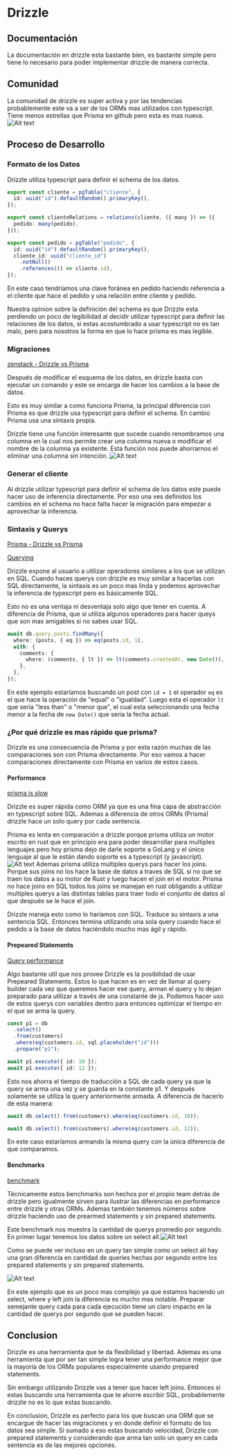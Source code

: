 # Drizzle

## Documentación

La documentación en drizzle esta bastante bien, es bastante simple pero tiene lo necesario para poder implementar drizzle de manera correcta.

## Comunidad

La comunidad de drizzle es super activa y por las tendencias probablemente este va a ser de los ORMs mas utilizados con typescript. Tiene menos estrellas que Prisma en github pero esta es mas nueva.
![Alt text](star-history-20231026.png)

## Proceso de Desarrollo

### Formato de los Datos

Drizzle utiliza typescript para definir el schema de los datos.

```typescript
export const cliente = pgTable("cliente", {
  id: uuid("id").defaultRandom().primaryKey(),
});

export const clienteRelations = relations(cliente, ({ many }) => ({
  pedido: many(pedido),
}));

export const pedido = pgTable("pedido", {
  id: uuid("id").defaultRandom().primaryKey(),
  cliente_id: uuid("cliente_id")
    .notNull()
    .references(() => cliente.id),
});
```

En este caso tendríamos una clave foránea en pedido haciendo referencia a el cliente que hace el pedido y una relación entre cliente y pedido.

Nuestra opinion sobre la definición del schema es que Drizzle esta perdiendo un poco de legibilidad al decidir utilizar typescript para definir las relaciones de los datos, si estas acostumbrado a usar typescript no es tan malo, pero para nosotros la forma en que lo hace prisma es mas legible.

### Migraciones

[zenstack - Drizzle vs Prisma](https://zenstack.dev/blog/drizzle-prisma#iteration-speed)

Después de modificar el esquema de los datos, en drizzle basta con ejecutar un comando y este se encarga de hacer los cambios a la base de datos.

Esto es muy similar a como funciona Prisma, la principal diferencia con Prisma es que drizzle usa typescript para definir el schema. En cambio Prisma usa una sintaxis propia.

Drizzle tiene una función interesante que sucede cuando renombramos una columna en la cual nos permite crear una columna nueva o modificar el nombre de la columna ya existente. Esta función nos puede ahorrarnos el eliminar una columna sin intención.
![Alt text](image.png)

### Generar el cliente

Al drizzle utilizar typescript para definir el schema de los datos este puede hacer uso de inferencia directamente. Por eso una ves definidos los cambios en el schema no hace falta hacer la migración para empezar a aprovechar la inferencia.

### Sintaxis y Querys

[Prisma - Drizzle vs Prisma](https://www.prisma.io/docs/concepts/more/comparisons/prisma-and-drizzle)

[Querying](https://orm.drizzle.team/docs/rqb#querying)

Drizzle expone al usuario a utilizar operadores similares a los que se utilizan en SQL. Cuando haces querys con drizzle es muy similar a hacerlas con SQL directamente, la sintaxis es un poco mas linda y podemos aprovechar la inferencia de typescript pero es básicamente SQL.

Esto no es una ventaja ni desventaja solo algo que tener en cuenta. A diferencia de Prisma, que si utiliza algunos operadores para hacer queys que son mas amigables si no sabes usar SQL.

```typescript
await db.query.posts.findMany({
  where: (posts, { eq }) => eq(posts.id, 1),
  with: {
    comments: {
      where: (comments, { lt }) => lt(comments.createdAt, new Date()),
    },
  },
});
```

En este ejemplo estaríamos buscando un post con `id = 1` el operador `eq` es el que hace la operación de "equal" o "igualdad". Luego esta el operador `lt` que seria "less than" o "menor que", el cual esta seleccionando una fecha menor a la fecha de `new Date()` que seria la fecha actual.

### ¿Por qué drizzle es mas rápido que prisma?

Drizzle es una consecuencia de Prisma y por esta razón muchas de las comparaciones son con Prisma directamente. Por eso vamos a hacer comparaciones directamente con Prisma en varios de estos casos.

#### Performance

[prisma is slow](https://www.youtube.com/watch?v=J2j1XwZRi30)

Drizzle es super rápida como ORM ya que es una fina capa de abstracción en typescript sobre SQL.
Ademas a diferencia de otros ORMs (Prisma) drizzle hace un solo query por cada sentencia.

Prisma es lenta en comparación a drizzle porque prisma utiliza un motor escrito en rust que en principio era para poder desarrollar para multiples lenguajes pero hoy prisma dejo de darle soporte a GoLang y el único lenguaje al que le están dando soporte es a typescript (y javascript).
![Alt text](image-1.png)
Ademas prisma utiliza multiples querys para hacer los joins. Porque sus joins no los hace la base de datos a traves de SQL si no que se traen los datos a su motor de Rust y luego hacen el join en el motor. Prisma no hace joins en SQL todos los joins se manejan en rust obligando a utilizar multiples querys a las distintas tablas para traer todo el conjunto de datos al que después se le hace el join.

Drizzle maneja esto como lo haríamos con SQL. Traduce su sintaxis a una sentencia SQL. Entonces termina utilizando una sola query cuando hace el pedido a la base de datos haciéndolo mucho mas ágil y rápido.

#### Prepeared Statements

[Query performance](https://orm.drizzle.team/docs/perf-queries)

Algo bastante util que nos provee Drizzle es la posibilidad de usar Prepeared Statements. Estos lo que hacen es en vez de llamar al query builder cada vez que queremos hacer ese query, arman el query y lo dejan preparado para utilizar a través de una constante de js. Podemos hacer uso de estos querys con variables dentro para entonces optimizar el tiempo en el que se arma la query.

```typescript
const p1 = db
  .select()
  .from(customers)
  .where(eq(customers.id, sql.placeholder("id")))
  .prepare("p1");

await p1.execute({ id: 10 });
await p1.execute({ id: 12 });
```

Esto nos ahorra el tiempo de traducción a SQL de cada query ya que la query se arma una vez y se guarda en la constante p1. Y después solamente se utiliza la query anteriormente armada. A diferencia de hacerlo de esta manera:

```typescript
await db.select().from(customers).where(eq(customers.id, 10));

await db.select().from(customers).where(eq(customers.id, 12));
```

En este caso estaríamos armando la misma query con la única diferencia de que comparamos.

#### Benchmarks

[benchmark](https://github.com/drizzle-team/drizzle-northwind-benchmarks)

Técnicamente estos benchmarks son hechos por el propio team detrás de drizzle pero igualmente sirven para ilustrar las diferencias en performance entre drizzle y otras ORMs.
Ademas también tenemos números sobre drizzle haciendo uso de prearmed statements y sin prepared statements.

Este benchmark nos muestra la cantidad de querys promedio por segundo.
En primer lugar tenemos los datos sobre un select all.![Alt text](image-2.png)

Como se puede ver incluso en un query tan simple como un select all hay una gran diferencia en cantidad de queries hechas por segundo entre los prepared statements y sin prepared statements.

![Alt text](image-3.png)

En este ejemplo que es un poco mas complejo ya que estamos haciendo un select, where y left join la diferencia es mucho mas notable. Preparar semejante query cada para cada ejecución tiene un claro impacto en la cantidad de querys por segundo que se pueden hacer.

## Conclusion

Drizzle es una herramienta que te da flexibilidad y libertad. Ademas es una herramienta que por ser tan simple logra tener una performance mejor que la mayoría de los ORMs populares especialmente usando prepared statements.

Sin embargo utilizando Drizzle vas a tener que hacer left joins. Entonces si estas buscando una herramienta que te ahorre escribir SQL, probablemente drizzle no es lo que estas buscando.

En conclusion, Drizzle es perfecto para los que buscan una ORM que se encargue de hacer las migraciones y en donde definir el formato de los datos sea simple. Si sumado a eso estas buscando velocidad, Drizzle con prepared statements y considerando que arma tan solo un query en cada sentencia es de las mejores opciones.
